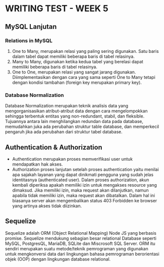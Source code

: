 # WRITING TEST - WEEK 5
## MySQL Lanjutan
### Relations in MySQL
1. One to Many, merupakan relasi yang paling sering digunakan. Satu baris dalam tabel dapat memiliki beberapa baris di tabel relasinya.
2. Many to Many, digunakan ketika kedua tabel yang berelasi dapat memiliki beberapa baris di tabel relasinya.
3. One to One, merupakan relasi yang sangat jarang digunakan. Diimplementasikan dengan cara yang sama seperti One to Many tetapi dengan kondisi tambahan (foreign key merupakan primary key).

### Database Normalization
Database Normalization merupakan teknik analisis data yang mengorganisasikan atribut-atribut data dengan cara mengelompokkan sehingga terbentuk entitas yang non-redundant, stabil, dan fleksible. Tujuannya antara lain menghilangkan redundan data pada database, memudahkan juka ada perubahan struktur table database, dan memperkecil pengaruh jika ada perubahan dari struktur tabel database.

## Authentication & Authorization
* Authentication merupakan proses memverifikasi user untuk mendapatkan hak akses.
* Authorization proses lanjutan setelah proses authentication yaitu menilai apa sajakah layanan yang dapat dinikmati pengguna yang sudah jelas identitasnya (authenticated user). Dalam proses authorization, akun kembali diperiksa apakah memiliki izin untuk mengakses resource yang dimaksud. Jika memiliki izin, maka request akan dilanjutkan, namun apabila tidak memiliki izin, maka request akan dibatalkan. Dalam hal ini biasanya server akan mengembalikan status 403 Forbidden ke browser yang artinya akses tidak diizinkan.

## Sequelize
Sequelize adalah ORM (Object Relational Mapping) Node JS yang berbasis promise. Sequelize mendukung sebagian besar relational Database seperti MySQL, PostgresQL, MariaDB, SQLite dan Miscrosoft SQL Server. ORM itu sendiri merupakan suatu metode/teknik pemrograman yang digunakan untuk mengkonversi data dari lingkungan bahasa pemrograman berorientasi objek (OOP) dengan lingkungan database relational.  